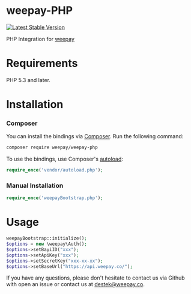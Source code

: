 # weepay-PHP
[![Latest Stable Version](https://poser.pugx.org/weepay/weepay-php/version)](https://packagist.org/packages/weepay/weepay-php)

PHP Integration for [weepay](http://weepay.co/)
# Requirements
PHP 5.3 and later.

# Installation
### Composer
You can install the bindings via [Composer](http://getcomposer.org/). Run the following command:

```bash
composer require weepay/weepay-php
```
To use the bindings, use Composer's [autoload](https://getcomposer.org/doc/00-intro.md#autoloading):

```php
require_once('vendor/autoload.php');
```

### Manual Installation


```php
require_once('weepayBootstrap.php');
```
# Usage

```php
weepayBootstrap::initialize();
$options = new \weepay\Auth();
$options->setBayiID("xxx");
$options->setApiKey("xxx");
$options->setSecretKey("xxx-xx-xx");
$options->setBaseUrl("https://api.weepay.co/");
```
If you have any questions, please don't hesitate to contact us via Github with open an issue or contact us at destek@weepay.co.

